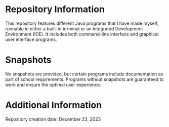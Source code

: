 # Repository Information
This repository features different Java programs that I have made myself, runnable in either a built-in terminal or an Integrated Development Environment (IDE). It includes both command-line interface and graphical user interface programs. 
# Snapshots
No snapshots are provided, but certain programs include documentation as part of school requirements. Programs without snapshots are guaranteed to work and ensure the optimal user experience.
# Additional Information
Repository creation date: December 23, 2023
